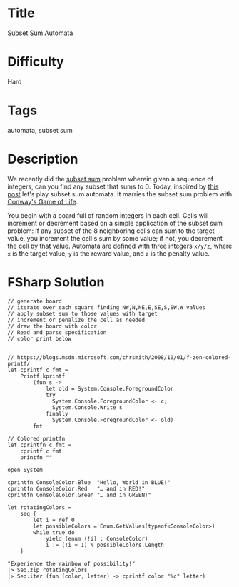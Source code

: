# Title

Subset Sum Automata

# Difficulty

Hard

# Tags

automata, subset sum

# Description

We recently did the [subset sum](https://www.reddit.com/r/dailyprogrammer/comments/68oda5/20170501_challenge_313_easy_subset_sum/) problem wherein given a sequence of integers, can you find any subset that sums to 0. Today, inspired by [this post](https://thquinn.github.io/projects/automaton.html) let's play subset sum automata. It marries the subset sum problem with [Conway's Game of Life](https://www.reddit.com/r/dailyprogrammer/comments/271xyp/622014_challenge_165_easy_ascii_game_of_life/). 

You begin with a board full of random integers in each cell. Cells will increment or decrement based on a simple application of the subset sum problem: if any subset of the 8 neighboring cells can sum to the target value, you increment the cell's sum by some value; if not, you decrement the cell by that value. Automata are defined with three integers `x/y/z`, where `x` is the target value, `y` is the reward value, and `z` is the penalty value. 

# FSharp Solution

	// generate board
	// iterate over each square finding NW,N,NE,E,SE,S,SW,W values 
	// apply subset sum to those values with target
	// increment or penalize the cell as needed
	// draw the board with color
	// Read and parse specification  
	// color print below


	// https://blogs.msdn.microsoft.com/chrsmith/2008/10/01/f-zen-colored-printf/
	let cprintf c fmt = 
	    Printf.kprintf
	        (fun s ->
	            let old = System.Console.ForegroundColor
	            try
	              System.Console.ForegroundColor <- c;
	              System.Console.Write s
	            finally
	              System.Console.ForegroundColor <- old)
	        fmt

	// Colored printfn
	let cprintfn c fmt =
	    cprintf c fmt
	    printfn ""

	open System

	cprintfn ConsoleColor.Blue  "Hello, World in BLUE!"
	cprintfn ConsoleColor.Red   "… and in RED!"
	cprintfn ConsoleColor.Green "… and in GREEN!"

	let rotatingColors =
	    seq {
	        let i = ref 0
	        let possibleColors = Enum.GetValues(typeof<ConsoleColor>)
	        while true do
	            yield (enum (!i) : ConsoleColor)
	            i := (!i + 1) % possibleColors.Length
	    }

	"Experience the rainbow of possibility!"
	|> Seq.zip rotatingColors
	|> Seq.iter (fun (color, letter) -> cprintf color "%c" letter)
